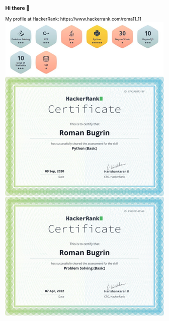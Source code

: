 ### Hi there 👋

<!--
**Good4lien/Good4lien** is a ✨ _special_ ✨ repository because its `README.md` (this file) appears on your GitHub profile.

Here are some ideas to get you started:

- 🔭 I’m currently working on ...
- 🌱 I’m currently learning ...
- 👯 I’m looking to collaborate on ...
- 🤔 I’m looking for help with ...
- 💬 Ask me about ...
- 📫 How to reach me: ...
- 😄 Pronouns: ...
- ⚡ Fun fact: ...
-->


<div class='hr'>
My profile at HackerRank: https://www.hackerrank.com/roma11_11
<div class='awards'>
    <img src="aw.JPG" alt="альтернативный текст">
</div>
<div class='cert'>
<a href='https://www.hackerrank.com/certificates/cfa2ab8f318f'>
    <img src="c1.png" alt="альтернативный текст">
</a>
<a href='https://www.hackerrank.com/certificates/f3a02f1473a8'>
    <img src="c2.png" alt="альтернативный текст">
</a>
</div>
</div>
